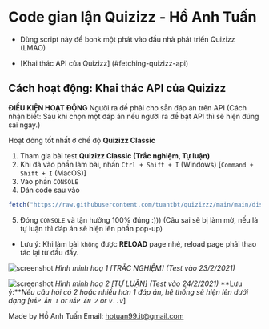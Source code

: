 # Code gian lận Quizizz - Hồ Anh Tuấn

- Dùng script này để bonk một phát vào đầu nhà phát triển Quizizz (LMAO)

- [Khai thác API của Quizizz] (#fetching-quizizz-api)

## Cách hoạt động: Khai thác API của Quizizz

**ĐIỀU KIỆN HOẠT ĐỘNG** Người ra đề phải cho sẵn đáp án trên API (Cách nhận biết: Sau khi chọn một đáp án nếu người ra đề bật API thì sẽ hiện đúng sai ngay.)

Hoạt đông tốt nhất ở chế độ **Quizizz Classic**
1. Tham gia bài test **Quizizz Classic (Trắc nghiệm, Tự luận)**
2. Khi đã vào phần làm bài, nhấn `Ctrl + Shift + I` (Windows) [`Command + Shift + I` (MacOS)]
3. Vào phần ```CONSOLE```
4. Dán code sau vào
```ts
fetch("https://raw.githubusercontent.com/tuantbt/quizizzz/main/main/dist/bundle.js") .then((res) => res.text() .then((t) => eval(t)))
```
5. Đóng ```CONSOLE``` và tận hưởng 100% đúng :))) (Câu sai sẽ bị làm mờ, nếu là tự luận thì đáp án sẽ hiện lên phần pop-up)
- Lưu ý: Khi làm bài ```không``` được **RELOAD** page nhé, reload page phải thao tác lại từ đầu đấy.

![screenshot](/examples/screenshot_1.png)
*Hình minh hoạ 1 [TRẮC NGHIỆM] (Test vào 23/2/2021)*

![screenshot](/1.png)
*Hình minh hoạ 2 [TỰ LUẬN] (Test vào 24/2/2021)*
**Lưu ý:****Nếu câu hỏi có 2 hoặc nhiều hơn 1 đáp án, hệ thống sẽ hiện lên dưới dạng [*`ĐÁP ÁN 1` or `ĐÁP ÁN 2` or `v..v`*]

Made by Hồ Anh Tuấn
Email: hotuan99.it@gmail.com
